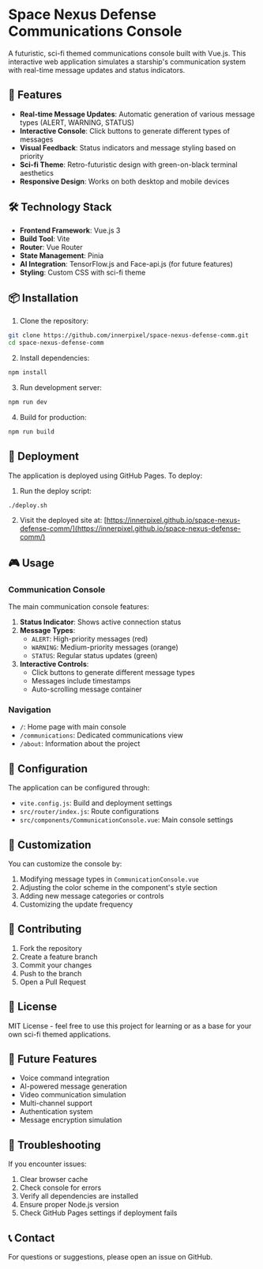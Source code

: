 # Space Nexus Defense Communications Console

A futuristic, sci-fi themed communications console built with Vue.js. This interactive web application simulates a starship's communication system with real-time message updates and status indicators.

## 🚀 Features

- **Real-time Message Updates**: Automatic generation of various message types (ALERT, WARNING, STATUS)
- **Interactive Console**: Click buttons to generate different types of messages
- **Visual Feedback**: Status indicators and message styling based on priority
- **Sci-fi Theme**: Retro-futuristic design with green-on-black terminal aesthetics
- **Responsive Design**: Works on both desktop and mobile devices

## 🛠️ Technology Stack

- **Frontend Framework**: Vue.js 3
- **Build Tool**: Vite
- **Router**: Vue Router
- **State Management**: Pinia
- **AI Integration**: TensorFlow.js and Face-api.js (for future features)
- **Styling**: Custom CSS with sci-fi theme

## 📦 Installation

1. Clone the repository:
```bash
git clone https://github.com/innerpixel/space-nexus-defense-comm.git
cd space-nexus-defense-comm
```

2. Install dependencies:
```bash
npm install
```

3. Run development server:
```bash
npm run dev
```

4. Build for production:
```bash
npm run build
```

## 🚀 Deployment

The application is deployed using GitHub Pages. To deploy:

1. Run the deploy script:
```bash
./deploy.sh
```

2. Visit the deployed site at:
[https://innerpixel.github.io/space-nexus-defense-comm/](https://innerpixel.github.io/space-nexus-defense-comm/)

## 🎮 Usage

### Communication Console

The main communication console features:

1. **Status Indicator**: Shows active connection status
2. **Message Types**:
   - `ALERT`: High-priority messages (red)
   - `WARNING`: Medium-priority messages (orange)
   - `STATUS`: Regular status updates (green)
3. **Interactive Controls**:
   - Click buttons to generate different message types
   - Messages include timestamps
   - Auto-scrolling message container

### Navigation

- `/`: Home page with main console
- `/communications`: Dedicated communications view
- `/about`: Information about the project

## 🔧 Configuration

The application can be configured through:

- `vite.config.js`: Build and deployment settings
- `src/router/index.js`: Route configurations
- `src/components/CommunicationConsole.vue`: Main console settings

## 🎨 Customization

You can customize the console by:

1. Modifying message types in `CommunicationConsole.vue`
2. Adjusting the color scheme in the component's style section
3. Adding new message categories or controls
4. Customizing the update frequency

## 🤝 Contributing

1. Fork the repository
2. Create a feature branch
3. Commit your changes
4. Push to the branch
5. Open a Pull Request

## 📝 License

MIT License - feel free to use this project for learning or as a base for your own sci-fi themed applications.

## 🔮 Future Features

- Voice command integration
- AI-powered message generation
- Video communication simulation
- Multi-channel support
- Authentication system
- Message encryption simulation

## 🐛 Troubleshooting

If you encounter issues:

1. Clear browser cache
2. Check console for errors
3. Verify all dependencies are installed
4. Ensure proper Node.js version
5. Check GitHub Pages settings if deployment fails

## 📞 Contact

For questions or suggestions, please open an issue on GitHub.
